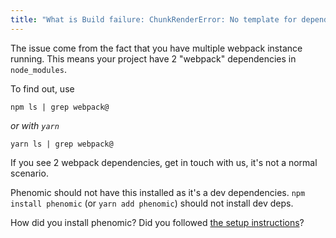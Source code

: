 ```yaml
---
title: "What is Build failure: ChunkRenderError: No template for dependency: TemplateArgumentDependency?"
---
```


The issue come from the fact that you have multiple webpack instance running.
This means your project have 2 "webpack" dependencies in ``node_modules``.

To find out, use
```console
npm ls | grep webpack@
```
_or with `yarn`_
```console
yarn ls | grep webpack@
```

If you see 2 webpack dependencies, get in touch with us, it's not a normal
scenario.

Phenomic should not have this installed as it's a dev dependencies.
`npm install phenomic` (or `yarn add phenomic`) should not install dev deps.

How did you install phenomic?
Did you followed [the setup instructions](/docs/setup/)?
